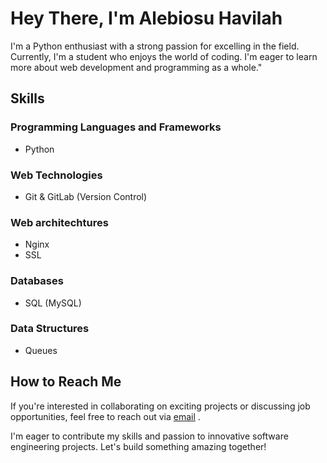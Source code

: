 
# Hey There, I'm Alebiosu Havilah

I'm a Python enthusiast with a strong passion for excelling in the field. Currently, I'm a student who enjoys the world of coding. I'm eager to learn more about web development and programming as a whole."


## Skills

### Programming Languages and Frameworks
- Python

### Web Technologies
- Git & GitLab (Version Control)

### Web architechtures
- Nginx
- SSL

### Databases
- SQL (MySQL)

### Data Structures
- Queues

## How to Reach Me

If you're interested in collaborating on exciting projects or discussing job opportunities, feel free to reach out via [email](mailto:havilah757@gmail.com) .

I'm eager to contribute my skills and passion to innovative software engineering projects. Let's build something amazing together!
